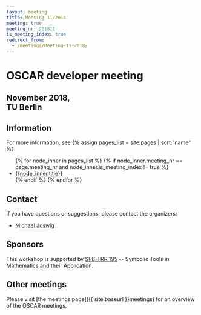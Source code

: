 ```yaml
---
layout: meeting
title: Meeting 11/2018
meeting: true
meeting_nr: 201811
is_meeting_index: true
redirect_from:
  - /meetings/Meeting-11-2018/
---
```


# OSCAR developer meeting

## November 2018,<br> TU Berlin

## Information

For more information, see
{% assign pages_list = site.pages | sort:"name" %}
<ul>
{% for node_inner in pages_list %}
    {% if node_inner.meeting_nr == page.meeting_nr and node_inner.is_meeting_index != true %}
        <li>
            <a href="{{ node_inner.url | absolute_url }}">{{node_inner.title}}</a>
        </li>
    {% endif %}
{% endfor %}
</ul>

## Contact

If you have questions or suggestions, please contact the organizers:

* [Michael Joswig](mailto:joswig@math.tu-berlin.de)

## Sponsors

This workshop is supported by [SFB-TRR 195](https://www.computeralgebra.de/sfb/) -- Symbolic Tools in Mathematics and their Application.

## Other meetings

Please visit [the meetings page]({{ site.baseurl }}meetings) for an overview of the OSCAR meetings.
